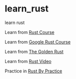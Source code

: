 # learn_rust
learn rust

Learn from [Rust Course](https://course.rs/about-book.html)

Learn from [Google Rust Course](https://google.github.io/comprehensive-rust/)

Learn from [The Golden Rust](https://www.bilibili.com/video/BV1DEsMeFEJG/?spm_id_from=333.999.0.0&vd_source=81db71e7704c3455a811aa40cdafc322)

Learn from [Rust Video](https://www.bilibili.com/video/BV1Wi421k7YW?p=11&vd_source=81db71e7704c3455a811aa40cdafc322)

Practice in [Rust By Practice](https://practice-zh.course.rs/why-exercise.html)

